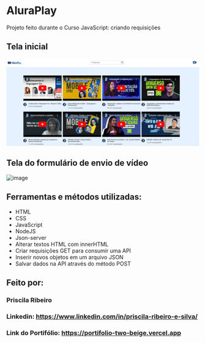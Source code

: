 # AluraPlay
Projeto feito durante o Curso JavaScript: criando requisições

## Tela inicial
![image](https://github.com/Pris4/AluraPlay/blob/main/img/Tela%20inicial.png)

## Tela do formulário de envio de vídeo
![image](https://github.com/Pris4/AluraPlay/blob/main/img/Formul%C3%A1rio%20de%20envio%20de%20video.png)

## Ferramentas e métodos utilizadas:
* HTML
* CSS
* JavaScript
* NodeJS
* Json-server
* Alterar textos HTML com innerHTML
* Criar requisições GET para consumir uma API
* Inserir novos objetos em um arquivo JSON
* Salvar dados na API através do método POST

## Feito por:
### Priscila Ribeiro

### Linkedin: https://www.linkedin.com/in/priscila-ribeiro-e-silva/
### Link do Portifólio: https://portifolio-two-beige.vercel.app
